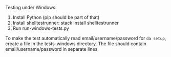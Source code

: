 Testing under Windows:

1) Install Python (pip should be part of that)
2) Install shelltestrunner: stack install shelltestrunner
3) Run run-windows-tests.py

To make the test automatically read email/username/password
for `da setup`, create a file in the tests-windows directory.
The file should contain email/username/password in separate
lines.
